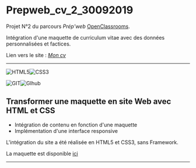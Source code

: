 # Prepweb_cv_2_30092019

Projet N°2 du parcours _Prép'web_ [OpenClassrooms](https://openclassrooms.com/fr/).

Intégration d'une maquette de curriculum vitae avec des données personnalisées et factices.

Lien vers le site : 
[*Mon cv*](https://remymerienne.github.io/Prepweb_cv_2_30092019/)

***

<img alt="HTML5" src="https://img.shields.io/badge/html5-%23E34F26.svg?style=for-the-badge&logo=html5&logoColor=white"><img alt="CSS3" src="https://img.shields.io/badge/css3-%231572B6.svg?style=for-the-badge&logo=css3&logoColor=white">

<img alt="GIT" src="https://img.shields.io/badge/Git-F05032?style=for-the-badge&logo=git&logoColor=white"><img alt="GIhub" src="https://img.shields.io/badge/GitHub-100000?style=for-the-badge&logo=github&logoColor=white">

## Transformer une maquette en site Web avec HTML et CSS

- Intégration de contenu en fonction d'une maquette
- Implémentation d'une interface responsive

L'intégration du site a été réalisée en HTML5 et CSS3, sans Framework.

La maquette est disponible [ici](supply/_img_README/modèle_cv.png)

***